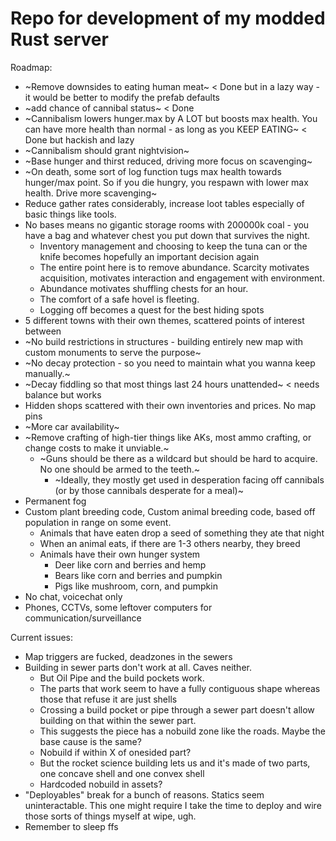 # Repo for development of my modded Rust server

Roadmap:
- ~Remove downsides to eating human meat~ < Done but in a lazy way - it would be better to modify the prefab defaults
- ~add chance of cannibal status~ < Done
- ~Cannibalism lowers hunger.max by A LOT but boosts max health. You can have more health than normal - as long as you KEEP EATING~ < Done but hackish and lazy
- ~Cannibalism should grant nightvision~
- ~Base hunger and thirst reduced, driving more focus on scavenging~
- ~On death, some sort of log function tugs max health towards hunger/max point. So if you die hungry, you respawn with lower max health. Drive more scavenging~
- Reduce gather rates considerably, increase loot tables especially of basic things like tools.
- No bases means no gigantic storage rooms with 200000k coal - you have a bag and whatever chest you put down that survives the night. 
  - Inventory management and choosing to keep the tuna can or the knife becomes hopefully an important decision again
  - The entire point here is to remove abundance. Scarcity motivates acquisition, motivates interaction and engagement with environment.
  - Abundance motivates shuffling chests for an hour.
  - The comfort of a safe hovel is fleeting.
  - Logging off becomes a quest for the best hiding spots
- 5 different towns with their own themes, scattered points of interest between
- ~No build restrictions in structures - building entirely new map with custom monuments to serve the purpose~
- ~No decay protection - so you need to maintain what you wanna keep manually.~
- ~Decay fiddling so that most things last 24 hours unattended~ < needs balance but works
- Hidden shops scattered with their own inventories and prices. No map pins
- ~More car availability~
- ~Remove crafting of high-tier things like AKs, most ammo crafting, or change costs to make it unviable.~
  - ~Guns should be there as a wildcard but should be hard to acquire. No one should be armed to the teeth.~ 
    - ~Ideally, they mostly get used in desperation facing off cannibals (or by those cannibals desperate for a meal)~
- Permanent fog
- Custom plant breeding code, Custom animal breeding code, based off population in range on some event. 
  - Animals that have eaten drop a seed of something they ate that night
  - When an animal eats, if there are 1-3 others nearby, they breed
  - Animals have their own hunger system
    - Deer like corn and berries and hemp
    - Bears like corn and berries and pumpkin
    - Pigs like mushroom, corn, and pumpkin
- No chat, voicechat only
- Phones, CCTVs, some leftover computers for communication/surveillance

Current issues:
- Map triggers are fucked, deadzones in the sewers
- Building in sewer parts don't work at all. Caves neither. 
  - But Oil Pipe and the build pockets work.
  - The parts that work seem to have a fully contiguous shape whereas those that refuse it are just shells
  - Crossing a build pocket or pipe through a sewer part doesn't allow building on that within the sewer part.
  - This suggests the piece has a nobuild zone like the roads. Maybe the base cause is the same? 
  - Nobuild if within X of onesided part?
  - But the rocket science building lets us and it's made of two parts, one concave shell and one convex shell
  - Hardcoded nobuild in assets?
- "Deployables" break for a bunch of reasons. Statics seem uninteractable. This one might require I take the time to deploy and wire those sorts of things myself at wipe, ugh. 
- Remember to sleep ffs
